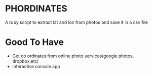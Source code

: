 # PHORDINATES

A ruby script to extract lat and lon from photos and save it in a csv file


# Good To Have

- Get co ordinates from online photo services(google photos, dropbox,etc)
- interactive console app


